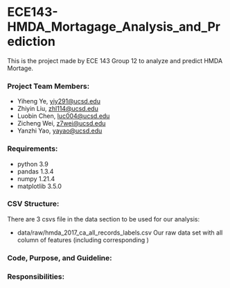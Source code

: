 # ECE143-HMDA_Mortagage_Analysis_and_Prediction

This is the project made by ECE 143 Group 12 to analyze and predict HMDA Mortage.

### Project Team Members:
- Yiheng Ye, yiy291@ucsd.edu
- Zhiyin Liu, zhl114@ucsd.edu
- Luobin Chen, luc004@ucsd.edu
- Zicheng Wei, z7wei@ucsd.edu
- Yanzhi Yao, yayao@ucsd.edu

### Requirements:
- python 3.9
- pandas 1.3.4
- numpy 1.21.4
- matplotlib 3.5.0

### CSV Structure:
There are 3 csvs file in the data section to be used for our analysis:
- data/raw/hmda_2017_ca_all_records_labels.csv Our raw data set with all column of features (including corresponding )

### Code, Purpose, and Guideline:


### Responsibilities:
